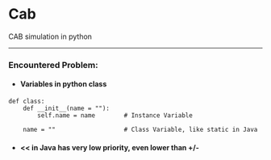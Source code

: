 # Cab 
CAB simulation in python

---

### Encountered Problem:

- #### Variables in python class
```
def class:
    def __init__(name = ""):
        self.name = name        # Instance Variable
    
    name = ""                   # Class Variable, like static in Java
```

- #### << in Java has very low priority, even lower than +/-
